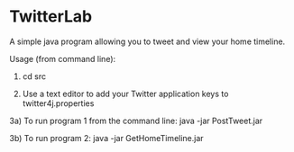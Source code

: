 # TwitterLab

A simple java program allowing you to tweet and view your home timeline.

Usage (from command line):
1) cd src

2) Use a text editor to add your Twitter application keys to twitter4j.properties

3a) To run program 1 from the command line:
java -jar PostTweet.jar

3b) To run program 2:
java -jar GetHomeTimeline.jar
